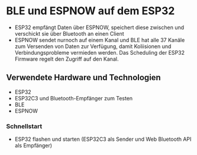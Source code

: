 # BLE und ESPNOW auf dem ESP32
- ESP32 empfängt Daten über ESPNOW, speichert diese zwischen und verschickt sie über Bluetooth an einen Client
- ESPNOW sendet nurnoch auf einem Kanal und BLE hat alle 37 Kanäle zum Versenden von Daten zur Verfügung, damit Koliisionen und Verbindungsprobleme vermieden werden. Das Scheduling der ESP32 Firmware regelt den Zugriff auf den Kanal.

## Verwendete Hardware und Technologien
- ESP32
- ESP32C3 und Bluetooth-Empfänger zum Testen
- BLE
- ESPNOW

### Schnellstart 
- ESP32 flashen und starten (ESP32C3 als Sender und Web Bluetooth API als Empfänger)


